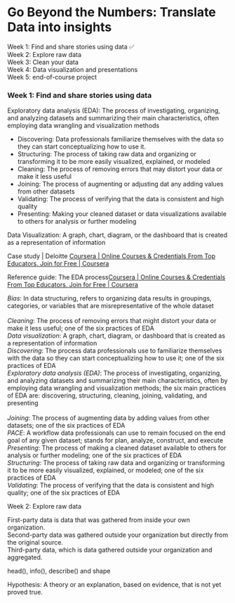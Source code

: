 
# Go Beyond the Numbers: Translate Data into insights
Week 1: Find and share stories using data ✅ <br>
Week 2: Explore raw data <br>
Week 3: Clean your data <br>
Week 4: Data visualization and presentations <br>
Week 5: end-of-course project <br>

### Week 1: Find and share stories using data <br>

Exploratory data analysis (EDA): The process of investigating, organizing, and analyzing datasets and summarizing their main characteristics, often employing data wrangling and visualization methods <br>
* Discovering: Data professionals familiarize themselves with the data so they can start conceptualizing how to use it.
* Structuring: The process of taking raw data and organizing or transforming it to be more easily visualized, explained, or modeled
* Cleaning: The process of removing errors that may distort your data or make it less useful
* Joining: The process of augmenting or adjusting dat any adding values from other datasets
* Validating: The process of verifying that the data is consistent and high quality
* Presenting: Making your cleaned dataset or data visualizations available to others for analysis or further modeling

Data Visualization: A graph, chart, diagram, or the dashboard that is created as a representation of information  <br>

Case study | Deloitte [Coursera | Online Courses & Credentials From Top Educators. Join for Free | Coursera](https://www.coursera.org/learn/go-beyond-the-numbers-translate-data-into-insight/supplement/b7ThI/case-study-deloitte) <br>

Reference guide: The EDA process[Coursera | Online Courses & Credentials From Top Educators. Join for Free | Coursera](https://www.coursera.org/learn/go-beyond-the-numbers-translate-data-into-insight/supplement/MR1G3/reference-guide-the-eda-process)

*Bias*: In data structuring, refers to organizing data results in groupings, categories, or variables that are misrepresentative of the whole dataset <br>				
*Cleaning*: The process of removing errors that might distort your data or make it less useful; one of the six practices of EDA <br>
*Data visualization*: A graph, chart, diagram, or dashboard that is created as a representation of information <br>
*Discovering*: The process data professionals use to familiarize themselves with the data so they can start conceptualizing how to use it; one of the six practices of EDA	 <br>
*Exploratory data analysis (EDA)*: The process of investigating, organizing, and analyzing datasets and summarizing their main characteristics, often by employing data wrangling and visualization methods; the six main practices of EDA are: discovering, structuring, cleaning, joining, validating, and presenting <br>					
*Joining*: The process of augmenting data by adding values from other datasets; one of the six practices of EDA <br>
*PACE*: A workflow data professionals can use to remain focused on the end goal of any given dataset; stands for plan, analyze, construct, and execute <br>
*Presenting*: The process of making a cleaned dataset available to others for analysis or further modeling; one of the six practices of EDA <br>
*Structuring*: The process of taking raw data and organizing or transforming it to be more easily visualized, explained, or modeled; one of the six practices of EDA <br>
*Validating*: The process of verifying that the data is consistent and high quality; one of the six practices of EDA <br>	

Week 2: Explore raw data <br>

First-party data is data that was gathered from inside your own organization.  <br>
Second-party data was gathered outside your organization but directly from the original source.  <br>
Third-party data, which is data gathered outside your organization and aggregated. <br>

head(), info(), describe() and shape <br>

Hypothesis: A theory or an explanation, based on evidence, that is not yet proved true.
